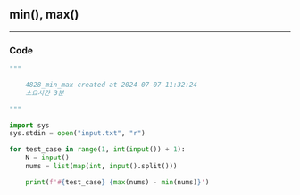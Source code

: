 
## min(), max()

---

### Code

<!-- CODE-APPENDED:4828_min_max.py -->
```python
"""

	4828_min_max created at 2024-07-07-11:32:24
    소요시간 3분

"""

import sys
sys.stdin = open("input.txt", "r")

for test_case in range(1, int(input()) + 1):
    N = input()
    nums = list(map(int, input().split()))

    print(f'#{test_case} {max(nums) - min(nums)}')
```
